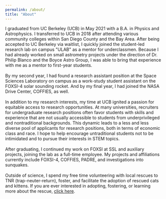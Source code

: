 ```yaml
---
permalink: /about/
title: "About"
---
```



I graduated from UC Berkeley (UCB) in May 2021 with a B.A. in Physics and Astrophysics. I transferred to UCB in 2018 after attending various community colleges within San Diego County and the Bay Area. After being accepted to UC Berkeley via waitlist, I quickly joined the student-led research lab on campus "ULAB" as a mentor for underclassmen. Because I had already worked on small astrometry projects under the direction of Dr. Philip Blanco and the Boyce Astro Group, I was able to bring that experience with me as a mentor to first-year students. 
<br>
<br>
By my second year, I had found a research assistant position at the Space Sciences Laboratory on campus as a work-study student assistant on the FOXSI-4 solar sounding rocket. And by my final year, I had joined the NASA Drive Center, COFFIES, as well. 
<br>
<br>
In addition to my research interests, my time at UCB ignited a passion for equitable access to research opportunities. At many universities, recruiters for undergraduate research positions often favor students with skills and experience that are not usually accessible to students from underprivileged and nontraditional backgrounds. This dynamic leads to a less and less diverse pool of applicants for research positions, both in terms of economic class and race. I hope to help encourage untraditional students not to be intimidated and to pursue their interests in STEM topics. 
<br>
<br>
After graduating, I continued my work on FOXSI at SSL and auxiliary projects, joining the lab as a full-time employee. My projects and affiliations currently include FOXSI-4, COFFIES, PADRE, and investigations into sunquakes.
<br>
<br>
Outside of science, I spend my free time volunteering with local rescues to TNR (trap-neuter-return),  foster, and facilitate the adoption of rescued cats and kittens. If you are ever interested in adopting, fostering, or learning more about the rescue, <a href ="https://scfoarescue.org/">click here</a>.   